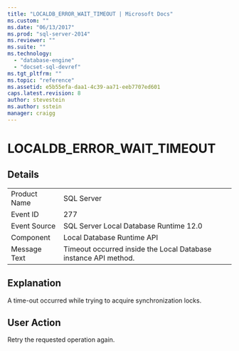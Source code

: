 ```yaml
---
title: "LOCALDB_ERROR_WAIT_TIMEOUT | Microsoft Docs"
ms.custom: ""
ms.date: "06/13/2017"
ms.prod: "sql-server-2014"
ms.reviewer: ""
ms.suite: ""
ms.technology: 
  - "database-engine"
  - "docset-sql-devref"
ms.tgt_pltfrm: ""
ms.topic: "reference"
ms.assetid: e5b55efa-daa1-4c39-aa71-eeb7707ed601
caps.latest.revision: 8
author: stevestein
ms.author: sstein
manager: craigg
---
```

# LOCALDB_ERROR_WAIT_TIMEOUT
    
## Details  
  
|||  
|-|-|  
|Product Name|SQL Server|  
|Event ID|277|  
|Event Source|SQL Server Local Database Runtime 12.0|  
|Component|Local Database Runtime API|  
|Message Text|Timeout occurred inside the Local Database instance API method.|  
  
## Explanation  
 A time-out occurred while trying to acquire synchronization locks.  
  
## User Action  
 Retry the requested operation again.  
  
  
